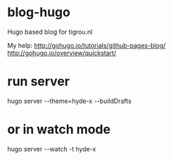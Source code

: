 # blog-hugo
Hugo based blog for tigrou.nl

My help:
http://gohugo.io/tutorials/github-pages-blog/
http://gohugo.io/overview/quickstart/

# run server
hugo server --theme=hyde-x --buildDrafts
# or in watch mode
hugo server --watch -t hyde-x

